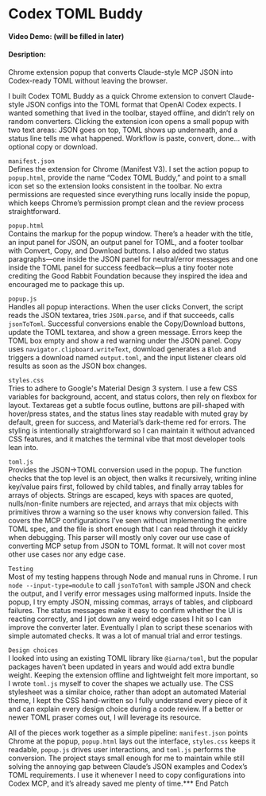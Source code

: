 # Codex TOML Buddy
#### Video Demo: <URL HERE> (will be filled in later)
#### Desription:
Chrome extension popup that converts Claude-style MCP JSON into Codex-ready TOML without leaving the browser.

I built Codex TOML Buddy as a quick Chrome extension to convert Claude-style JSON configs into the TOML format that OpenAI Codex expects. I wanted something that lived in the toolbar, stayed offline, and didn’t rely on random converters. Clicking the extension icon opens a small popup with two text areas: JSON goes on top, TOML shows up underneath, and a status line tells me what happened. Workflow is paste, convert, done... with optional copy or download. 

`manifest.json`  
Defines the extension for Chrome (Manifest V3). I set the action popup to `popup.html`, provide the name “Codex TOML Buddy,” and point to a small icon set so the extension looks consistent in the toolbar. No extra permissions are requested since everything runs locally inside the popup, which keeps Chrome’s permission prompt clean and the review process straightforward.

`popup.html`  
Contains the markup for the popup window. There’s a header with the title, an input panel for JSON, an output panel for TOML, and a footer toolbar with Convert, Copy, and Download buttons. I also added two status paragraphs—one inside the JSON panel for neutral/error messages and one inside the TOML panel for success feedback—plus a tiny footer note crediting the Good Rabbit Foundation because they inspired the idea and encouraged me to package this up.

`popup.js`  
Handles all popup interactions. When the user clicks Convert, the script reads the JSON textarea, tries `JSON.parse`, and if that succeeds, calls `jsonToToml`. Successful conversions enable the Copy/Download buttons, update the TOML textarea, and show a green message. Errors keep the TOML box empty and show a red warning under the JSON panel. Copy uses `navigator.clipboard.writeText`, download generates a `Blob` and triggers a download named `output.toml`, and the input listener clears old results as soon as the JSON box changes.

`styles.css`  
Tries to adhere to Google's Material Design 3 system. I use a few CSS variables for background, accent, and status colors, then rely on flexbox for layout. Textareas get a subtle focus outline, buttons are pill-shaped with hover/press states, and the status lines stay readable with muted gray by default, green for success, and Material’s dark-theme red for errors. The styling is intentionally straightforward so I can maintain it without advanced CSS features, and it matches the terminal vibe that most developer tools lean into.

`toml.js`  
Provides the JSON→TOML conversion used in the popup. The function checks that the top level is an object, then walks it recursively, writing inline key/value pairs first, followed by child tables, and finally array tables for arrays of objects. Strings are escaped, keys with spaces are quoted, nulls/non-finite numbers are rejected, and arrays that mix objects with primitives throw a warning so the user knows why conversion failed. This covers the MCP configurations I’ve seen without implementing the entire TOML spec, and the file is short enough that I can read through it quickly when debugging. This parser will mostly only cover our use case of converting MCP setup from JSON to TOML format. It will not cover most other use cases nor any edge case.

`Testing`  
Most of my testing happens through Node and manual runs in Chrome. I run `node --input-type=module` to call `jsonToToml` with sample JSON and check the output, and I verify error messages using malformed inputs. Inside the popup, I try empty JSON, missing commas, arrays of tables, and clipboard failures. The status messages make it easy to confirm whether the UI is reacting correctly, and I jot down any weird edge cases I hit so I can improve the converter later. Eventually I plan to script these scenarios with simple automated checks. It was a lot of manual trial and error testings.

`Design choices`  
I looked into using an existing TOML library like `@iarna/toml`, but the popular packages haven’t been updated in years and would add extra bundle weight. Keeping the extension offline and lightweight felt more important, so I wrote `toml.js` myself to cover the shapes we actually use. The CSS stylesheet was a similar choice, rather than adopt an automated Material theme, I kept the CSS hand-written so I fully understand every piece of it and can explain every design choice during a code review. If a better or newer TOML praser comes out, I will leverage its resource.

All of the pieces work together as a simple pipeline: `manifest.json` points Chrome at the popup, `popup.html` lays out the interface, `styles.css` keeps it readable, `popup.js` drives user interactions, and `toml.js` performs the conversion. The project stays small enough for me to maintain while still solving the annoying gap between Claude’s JSON examples and Codex’s TOML requirements. I use it whenever I need to copy configurations into Codex MCP, and it’s already saved me plenty of time.*** End Patch
